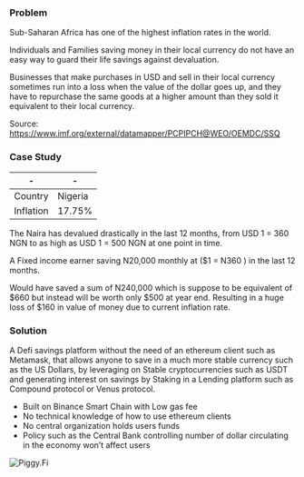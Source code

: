### Problem

Sub-Saharan Africa has one of the highest inflation rates in the world.

Individuals and Families saving money in their local currency do not have an easy way to guard their life savings against devaluation.

Businesses that make purchases in USD and sell in their local currency sometimes run into a loss when the value of the dollar goes up, and they have to repurchase the same goods at a higher amount than they sold it equivalent to their local currency.

Source: https://www.imf.org/external/datamapper/PCPIPCH@WEO/OEMDC/SSQ

### Case Study
|   -    | - |
| ----------- | ----------- |
| Country      | Nigeria       |
| Inflation   | 17.75%        |


The Naira has devalued drastically in the last 12 months, from 
USD 1 = 360 NGN to as high as USD 1 = 500 NGN at one point in time.

A Fixed income earner saving N20,000 monthly at ($1 = N360 ) in the last 12 months.

Would have saved a sum of N240,000 which is suppose to be equivalent of  $660 but instead will be worth only $500 at year end. Resulting in a huge loss of $160 in value of money due to current inflation rate.

### Solution

A Defi savings platform without the need of an ethereum client such as Metamask, that allows anyone to save in a much more stable currency such as the US Dollars, by leveraging on Stable cryptocurrencies such as USDT and generating interest on savings by Staking in a Lending platform such as Compound protocol or Venus protocol.

- Built on Binance Smart Chain with Low gas fee
- No technical knowledge of how to use ethereum clients
- No central organization holds users funds
- Policy such as the Central Bank controlling number of dollar circulating in the economy won’t affect users

![Piggy.Fi](https://drewhyte-west-1.s3.us-west-1.amazonaws.com/Piggy.fi.jpg)
